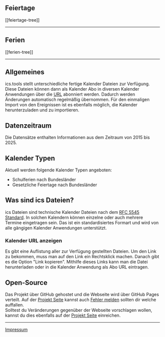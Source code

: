 ## Feiertage
[[feiertage-tree]]

---
## Ferien
[[ferien-tree]]

---
## Allgemeines
ics.tools stellt unterschiedliche fertige Kalender Dateien zur Verfügung. Diese Dateien können dann als Kalender Abo in diversen Kalender Anwendungen über die [URL](#kalender-url-anzeigen) abonniert werden.
Dadurch werden Änderungen automatisch regelmäßig übernommen.
Für den einmaligen Import von den Ereignissen ist es ebenfalls möglich, die Kalender herunterzuladen und zu importieren.

## Datenzeitraum
Die Datensätze enthalten Informationen aus dem Zeitraum von 2015 bis 2025.

## Kalender Typen
Aktuell werden folgende Kalender Typen angeboten:
- Schulferien nach Bundesländer
- Gesetzliche Feiertage nach Bundesländer

## Was sind ics Dateien?
ics Dateien sind technische Kalender Dateien nach dem [RFC 5545 Standard](https://www.rfc-editor.org/rfc/rfc5545). In solchen Kalendern können einzelne oder auch mehrere Termine eingetragen sein. 
Das ist ein standardisiertes Formart und wird von alle gängigen Kalender Anwendungen unterstützt.

### Kalender URL anzeigen
Es gibt eine Auflistung aller zur Verfügung gestellten Dateien. Um den Link zu bekommen, muss man auf den Link ein Rechtsklick machen. Danach gibt es die Option "Link kopieren". Mithilfe dieses Links kann man die Datei herunterladen oder in die Kalender Anwendung als Abo URL eintragen.

## Open-Source
Das Projekt über GitHub gehostet und die Webseite wird über GitHub Pages verteilt.
Auf der [Projekt Seite](https://github.com/ics-tools/ics.tools) kannst auch [Fehler melden](https://github.com/ics-tools/ics.tools/issues/new/choose) sollten dir welche auffallen.  
Solltest du Veränderungen gegenüber der Webseite vorschlagen wollen, kannst du dies ebenfalls auf der [Projekt Seite](https://github.com/ics-tools/ics.tools) einreichen.

---
[Impressum](https://skillkiller.de/impressum)
